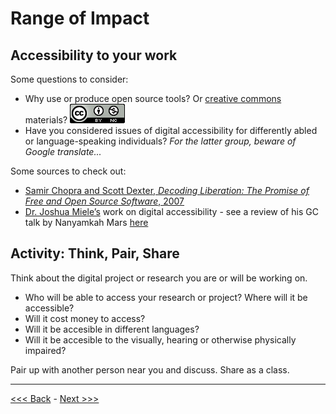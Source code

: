 # Range of Impact  

## Accessibility to your work  

Some questions to consider:  

* Why use or produce open source tools? Or [creative commons](https://creativecommons.org/) materials? ![creative commons logo followed by cc symbols for attribution and non-commercial](../images/cc2.png)  
* Have you considered issues of digital accessibility for differently abled or language-speaking individuals? *For the latter group, beware of Google translate...*  

Some sources to check out:

* [Samir Chopra and Scott Dexter, *Decoding Liberation: The Promise of Free and Open Source Software*, 2007](http://www.sci.brooklyn.cuny.edu/~bcfoss/DL/)  
* [Dr. Joshua Miele’s](http://www.ski.org/users/joshua-miele) work on digital accessibility - see a review of his GC talk by Nanyamkah Mars [here](http://dh.prattsils.org/blog/resources/event-reviews/digital-accessibility-and-the-making-of-a-meta-maker-movement-a-talk-by-dr-joshua-miele-hosted-by-gc-digital-initiatives-at-the-graduate-center-cuny-on-thursday-october-20-2016/)

## Activity: Think, Pair, Share  

Think about the digital project or research you are or will be working on. 

* Who will be able to access your research or project? Where will it be accessible?  
* Will it cost money to access?  
* Will it be accesible in different languages?  
* Will it be accesible to the visually, hearing or otherwise physically impaired?    

Pair up with another person near you and discuss. Share as a class.  

******

[<<< Back](impact3.md) - [Next >>>](cases.md)